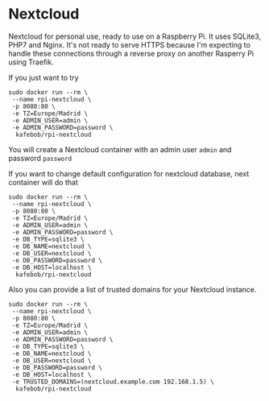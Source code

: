 # Nextcloud

Nextcloud for personal use, ready to use on a Raspberry Pi. It uses SQLite3, PHP7 and Nginx.
It's not ready to serve HTTPS because I'm expecting to handle these connections through a reverse proxy on another Rasperry Pi using Traefik.

If you just want to try

```
sudo docker run --rm \
 --name rpi-nextcloud \
 -p 8080:80 \
 -e TZ=Europe/Madrid \
 -e ADMIN_USER=admin \
 -e ADMIN_PASSWORD=password \
  kafebob/rpi-nextcloud
```

You will create a Nextcloud container with an admin user `admin` and password `password`

If you want to change default configuration for nextcloud database, next container will do that

```
sudo docker run --rm \
 --name rpi-nextcloud \
 -p 8080:80 \
 -e TZ=Europe/Madrid \
 -e ADMIN_USER=admin \
 -e ADMIN_PASSWORD=password \
 -e DB_TYPE=sqlite3 \
 -e DB_NAME=nextcloud \
 -e DB_USER=nextcloud \
 -e DB_PASSWORD=password \
 -e DB_HOST=localhost \
  kafebob/rpi-nextcloud
```

Also you can provide a list of trusted domains for your Nextcloud instance.

```
sudo docker run --rm \
 --name rpi-nextcloud \
 -p 8080:80 \
 -e TZ=Europe/Madrid \
 -e ADMIN_USER=admin \
 -e ADMIN_PASSWORD=password \
 -e DB_TYPE=sqlite3 \
 -e DB_NAME=nextcloud \
 -e DB_USER=nextcloud \
 -e DB_PASSWORD=password \
 -e DB_HOST=localhost \
 -e TRUSTED_DOMAINS=(nextcloud.example.com 192.168.1.5) \
  kafebob/rpi-nextcloud
```
